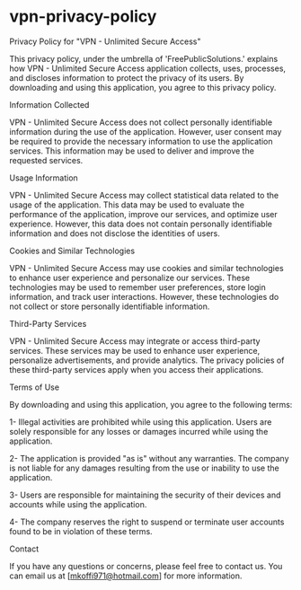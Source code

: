 # vpn-privacy-policy

Privacy Policy for "VPN - Unlimited Secure Access"

This privacy policy, under the umbrella of 'FreePublicSolutions.' explains how VPN - Unlimited Secure Access application collects, uses, processes, and discloses information to protect the privacy of its users. By downloading and using this application, you agree to this privacy policy.

Information Collected

VPN - Unlimited Secure Access does not collect personally identifiable information during the use of the application. However, user consent may be required to provide the necessary information to use the application services. This information may be used to deliver and improve the requested services.

Usage Information

VPN - Unlimited Secure Access may collect statistical data related to the usage of the application. This data may be used to evaluate the performance of the application, improve our services, and optimize user experience. However, this data does not contain personally identifiable information and does not disclose the identities of users.

Cookies and Similar Technologies

VPN - Unlimited Secure Access may use cookies and similar technologies to enhance user experience and personalize our services. These technologies may be used to remember user preferences, store login information, and track user interactions. However, these technologies do not collect or store personally identifiable information.

Third-Party Services

VPN - Unlimited Secure Access may integrate or access third-party services. These services may be used to enhance user experience, personalize advertisements, and provide analytics. The privacy policies of these third-party services apply when you access their applications.

Terms of Use

By downloading and using this application, you agree to the following terms:

1- Illegal activities are prohibited while using this application. Users are solely responsible for any losses or damages incurred while using the application.

2- The application is provided "as is" without any warranties. The company is not liable for any damages resulting from the use or inability to use the application.

3- Users are responsible for maintaining the security of their devices and accounts while using the application.

4- The company reserves the right to suspend or terminate user accounts found to be in violation of these terms.

Contact

If you have any questions or concerns, please feel free to contact us. You can email us at [mkoffi971@hotmail.com] for more information.
